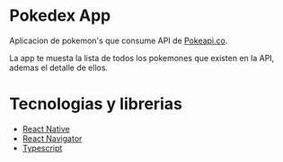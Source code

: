 # Pokedex App

Aplicacion de pokemon's que consume API de [Pokeapi.co](https://pokeapi.co/).

La app te muesta la lista de todos los pokemones que existen en la API, ademas el detalle de ellos.

# Tecnologias y librerias

- [React Native](https://reactnative.dev)
- [React Navigator](https://reactnavigation.org)
- [Typescript](https://typescriptlang.org)
